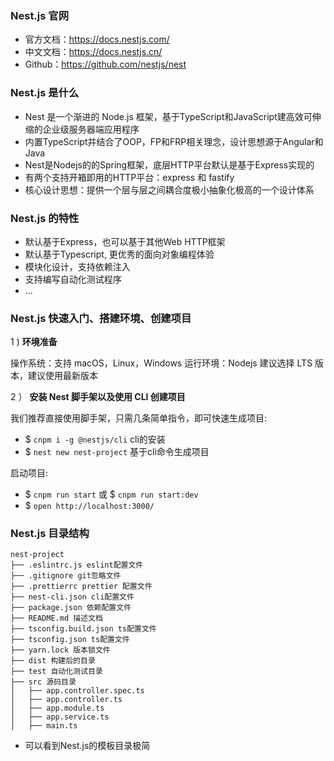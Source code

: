 ### Nest.js 官网

- 官方文档：https://docs.nestjs.com/
- 中文文档：https://docs.nestjs.cn/
- Github：https://github.com/nestjs/nest

### Nest.js 是什么

- Nest 是一个渐进的 Node.js 框架，基于TypeScript和JavaScript建高效可伸缩的企业级服务器端应用程序
- 内置TypeScript并结合了OOP，FP和FRP相关理念，设计思想源于Angular和Java
- Nest是Nodejs的的Spring框架，底层HTTP平台默认是基于Express实现的
- 有两个支持开箱即用的HTTP平台：express 和 fastify
- 核心设计思想：提供一个层与层之间耦合度极小抽象化极高的一个设计体系

### Nest.js 的特性

- 默认基于Express，也可以基于其他Web HTTP框架
- 默认基于Typescript, 更优秀的面向对象编程体验
- 模块化设计，支持依赖注入
- 支持编写自动化测试程序
- ...

### Nest.js 快速入门、搭建环境、创建项目

1 ) **环境准备**

操作系统：支持 macOS，Linux，Windows
运行环境：Nodejs 建议选择 LTS 版本，建议使用最新版本

2 ） **安装 Nest 脚手架以及使用 CLI 创建项目**

我们推荐直接使用脚手架，只需几条简单指令，即可快速生成项目:

- $ `cnpm i -g @nestjs/cli` cli的安装
- $ `nest new nest-project` 基于cli命令生成项目

启动项目:

- $ `cnpm run start` 或 $ `cnpm run start:dev`
- $ `open http://localhost:3000/`

### Nest.js 目录结构

```tree
nest-project
├── .eslintrc.js eslint配置文件
├── .gitignore git忽略文件
├── .prettierrc prettier 配置文件
├── nest-cli.json cli配置文件
├── package.json 依赖配置文件
├── README.md 描述文档
├── tsconfig.build.json ts配置文件
├── tsconfig.json ts配置文件
├── yarn.lock 版本锁文件
├── dist 构建后的目录
├── test 自动化测试目录
├── src 源码目录
│   ├── app.controller.spec.ts
│   ├── app.controller.ts
│   ├── app.module.ts
│   ├── app.service.ts
│   ├── main.ts
```

- 可以看到Nest.js的模板目录极简

